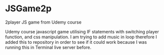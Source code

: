 # JSGame2p
2player JS game from Udemy course

Udemy course javascript game utilising IF statements with switching player function, and css manipulation.
I am trying to add music in loop therefore I added this to repository in order to see if it could work because I was running this in Terminal live server before.
